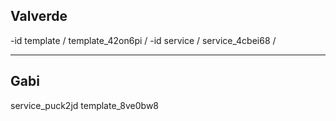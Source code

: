 Valverde
--
-id template / template_42on6pi /
-id service / service_4cbei68 /

---

Gabi
--
service_puck2jd
template_8ve0bw8
